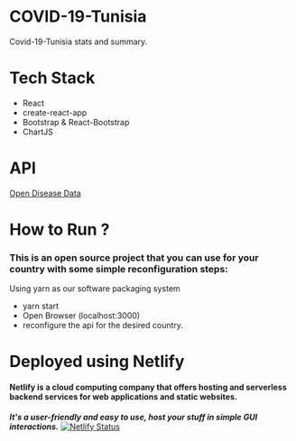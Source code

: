 # COVID-19-Tunisia

Covid-19-Tunisia stats and summary.

# Tech Stack
- React
- create-react-app
- Bootstrap & React-Bootstrap
- ChartJS

# API
[Open Disease Data](https://disease.sh/)

# How to Run ?
### This is an open source project that you can use for your country with some simple reconfiguration steps:
 Using yarn as our  software packaging system
   - yarn start
   - Open Browser (localhost:3000)
   - reconfigure the api for the desired country.

# Deployed using Netlify

#### Netlify is a cloud computing company that offers hosting and serverless backend services for web applications and static websites.
***It's a user-friendly and easy to use, host your stuff in simple GUI interactions.***
[![Netlify Status]()]()
